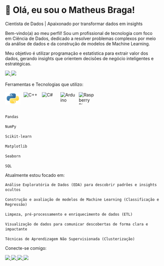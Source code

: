 # 👋 Olá, eu sou o Matheus Braga!

Cientista de Dados | Apaixonado por transformar dados em insights

Bem-vindo(a) ao meu perfil! Sou um profissional de tecnologia com foco em Ciência de Dados, dedicado a resolver problemas complexos por meio da análise de dados e da construção de modelos de Machine Learning.

Meu objetivo é utilizar programação e estatística para extrair valor dos dados, gerando insights que orientem decisões de negócio inteligentes e estratégicas.

<div> <a href="https://github.com/matheuskbraga"> 
  <img height="180em" src="https://github-readme-stats.vercel.app/api?username=matheuskbraga&show_icons=true&theme=tokyonight&include_all_commits=true&count_private=true" /> 
  <img height="180em" src="https://github-readme-stats.vercel.app/api/top-langs/?username=matheuskbraga&layout=compact&langs_count=6&theme=tokyonight" /> </a> </div>
<br>
Ferramentas e Tecnologias que utilizo:
<br>
<br>
<div style="display: flex; gap: 10px; align-items: center;">
  <img src="https://raw.githubusercontent.com/devicons/devicon/master/icons/python/python-original.svg" alt="Python" height="40" width="50" />
  <img src="https://cdn.jsdelivr.net/gh/devicons/devicon/icons/cplusplus/cplusplus-original.svg" alt="C++" height="40" width="50" />
  <img src="https://cdn.jsdelivr.net/gh/devicons/devicon/icons/csharp/csharp-original.svg" alt="C#" height="40" width="50" />
  <img src="https://cdn.jsdelivr.net/gh/devicons/devicon/icons/arduino/arduino-original.svg" alt="Arduino" height="40" width="50" />
  <img src="https://cdn.jsdelivr.net/gh/devicons/devicon/icons/raspberrypi/raspberrypi-original.svg" alt="Raspberry Pi" height="40" width="50" />
</div>
<br>

    Pandas

    NumPy

    Scikit-learn

    Matplotlib

    Seaborn

    SQL

Atualmente estou focado em:

    Análise Exploratória de Dados (EDA) para descobrir padrões e insights ocultos

    Construção e avaliação de modelos de Machine Learning (Classificação e Regressão)

    Limpeza, pré-processamento e enriquecimento de dados (ETL)

    Visualização de dados para comunicar descobertas de forma clara e impactante

    Técnicas de Aprendizagem Não Supervisionada (Clusterização)

Conecte-se comigo:

<div>
  <a href="https://www.linkedin.com/in/mbragaa/" target="_blank">
    <img src="https://img.shields.io/badge/-LinkedIn-%230077B5?style=for-the-badge&logo=linkedin&logoColor=white" />
  </a>
  <a href="https://instagram.com/matheuskbraga" target="_blank">
    <img src="https://img.shields.io/badge/-Instagram-%23E4405F?style=for-the-badge&logo=instagram&logoColor=white" />
  </a>
  <a href="https://github.com/matheuskbraga" target="_blank">
    <img src="https://img.shields.io/badge/-GitHub-%23121011?style=for-the-badge&logo=github&logoColor=white" />
  </a>
  <a href="https://www.facebook.com/profile.php?id=100007176046318" target="_blank">
    <img src="https://img.shields.io/badge/-Facebook-%233b5998?style=for-the-badge&logo=facebook&logoColor=white" />
  </a>
</div>
